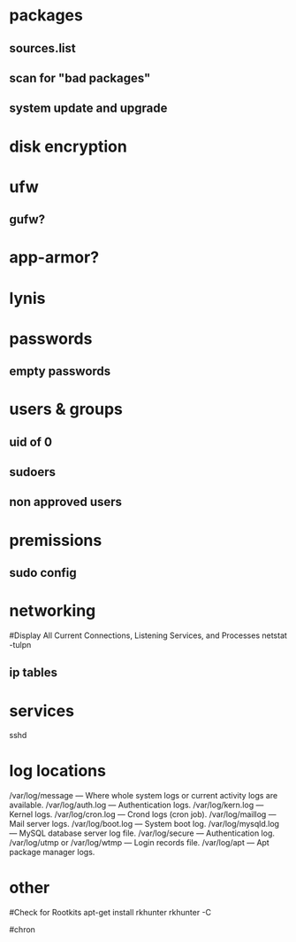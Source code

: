 # packages

## sources.list

## scan for "bad packages"

## system update and upgrade

# disk encryption

# ufw
## gufw?

# app-armor?

# lynis

# passwords 

## empty passwords

# users & groups

## uid of 0

## sudoers

## non approved users

# premissions

## sudo config

# networking
#Display All Current Connections, Listening Services, and Processes
netstat -tulpn

## ip tables

# services
sshd

# log locations
/var/log/message — Where whole system logs or current activity logs are available. 
/var/log/auth.log — Authentication logs. 
/var/log/kern.log — Kernel logs. 
/var/log/cron.log — Crond logs (cron job). 
/var/log/maillog — Mail server logs. 
/var/log/boot.log — System boot log. 
/var/log/mysqld.log — MySQL database server log file. 
/var/log/secure — Authentication log. 
/var/log/utmp or /var/log/wtmp — Login records file. 
/var/log/apt — Apt package manager logs. 

# other
#Check for Rootkits
apt-get install rkhunter
rkhunter -C

#chron

